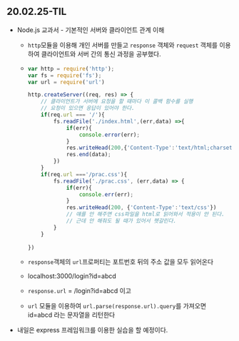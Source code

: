 ## 20.02.25-TIL

- Node.js 교과서 - 기본적인 서버와 클라이언트 관계 이해

  - `http`모듈을 이용해 개인 서버를 만들고 `response` 객체와 `request` 객체를 이용하여 클라이언트와 서버 간의 통신 과정을 공부했다.

  - ```js
    var http = require('http');
    var fs = require('fs'); 
    var url = require('url')
    
    http.createServer((req, res) => {
        // 클라이언트가 서버에 요청을 할 때마다 이 콜백 함수를 실행
        // 요청이 있으면 응답이 있어야 한다.
      	if(req.url === '/'){
            fs.readFile('./index.html',(err,data) =>{
                if(err){
                    console.error(err);
                }
                res.writeHead(200,{'Content-Type':'text/html;charset=utf-8'});
                res.end(data);
            })
        }  
        if(req.url ==='/prac.css'){
            fs.readFile('./prac.css', (err,data) => {
                if(err){
                    console.err(err);
                }
                res.writeHead(200, {'Content-Type':'text/css'})
                // 얘를 안 해주면 css파일을 html로 읽어와서 적용이 안 된다.
                // 근데 안 해줘도 될 때가 있어서 헷갈린다.
            }
        }
                        
    })
    ```

  - `response`객체의 `url`프로퍼티는 포트번호 뒤의 주소 값을 모두 읽어온다

  - localhost:3000/login?id=abcd 

  - `response.url` = /login?id=abcd 이고

  - `url` 모듈을 이용하여 `url.parse(response.url).query`를 가져오면 id=abcd 라는 문자열을 리턴한다

- 내일은 express 프레임워크를 이용한 실습을 할 예정이다.